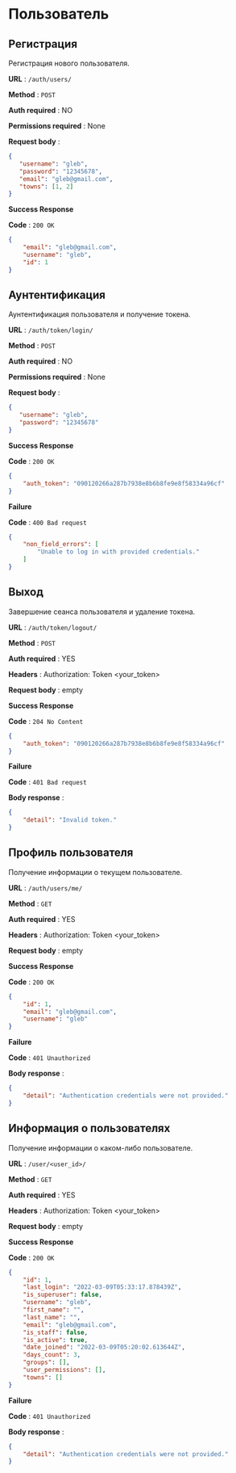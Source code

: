 # Пользователь

## Регистрация

Регистрация нового пользователя.

**URL** : `/auth/users/`

**Method** : `POST`

**Auth required** : NO

**Permissions required** : None

**Request body** : 
```json
{
   "username": "gleb",
   "password": "12345678",
   "email": "gleb@gmail.com",
   "towns": [1, 2]
}
```

**Success Response**

**Code** : `200 OK`

```json
{
    "email": "gleb@gmail.com",
    "username": "gleb",
    "id": 1
}
```


## Аунтентификация

Аунтентификация пользователя и получение токена.

**URL** : `/auth/token/login/`

**Method** : `POST`

**Auth required** : NO

**Permissions required** : None

**Request body** : 
```json
{
   "username": "gleb",
   "password": "12345678"
}
```

**Success Response**

**Code** : `200 OK`

```json
{
    "auth_token": "090120266a287b7938e8b6b8fe9e8f58334a96cf"
}
```

**Failure**

**Code** : `400 Bad request`

```json
{
    "non_field_errors": [
        "Unable to log in with provided credentials."
    ]
}
```

## Выход

Завершение сеанса пользователя и удаление токена.

**URL** : `/auth/token/logout/`

**Method** : `POST`

**Auth required** : YES

**Headers** : 
    Authorization: Token <your_token>

**Request body** : empty

**Success Response**

**Code** : `204 No Content`

```json
{
    "auth_token": "090120266a287b7938e8b6b8fe9e8f58334a96cf"
}
```

**Failure**

**Code** : `401 Bad request`

**Body response** :
```json
{
    "detail": "Invalid token."
}
```


## Профиль пользователя

Получение информации о текущем пользователе.

**URL** : `/auth/users/me/`

**Method** : `GET`

**Auth required** : YES

**Headers** : 
    Authorization: Token <your_token>

**Request body** : empty

**Success Response**

**Code** : `200 OK`

```json
{
    "id": 1,
    "email": "gleb@gmail.com",
    "username": "gleb"
}
```

**Failure**

**Code** : `401 Unauthorized`

**Body response** :
```json
{
    "detail": "Authentication credentials were not provided."
}
```

## Информация о пользователях

Получение информации о каком-либо пользователе.

**URL** : `/user/<user_id>/`

**Method** : `GET`

**Auth required** : YES

**Headers** : 
    Authorization: Token <your_token>

**Request body** : empty

**Success Response**

**Code** : `200 OK`

```json
{
    "id": 1,
    "last_login": "2022-03-09T05:33:17.878439Z",
    "is_superuser": false,
    "username": "gleb",
    "first_name": "",
    "last_name": "",
    "email": "gleb@gmail.com",
    "is_staff": false,
    "is_active": true,
    "date_joined": "2022-03-09T05:20:02.613644Z",
    "days_count": 3,
    "groups": [],
    "user_permissions": [],
    "towns": []
}
```

**Failure**

**Code** : `401 Unauthorized`

**Body response** :
```json
{
    "detail": "Authentication credentials were not provided."
}
```


